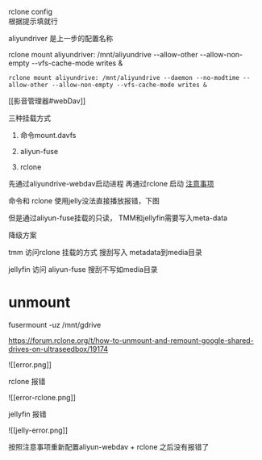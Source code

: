 
rclone config  
根据提示填就行

aliyundriver 是上一步的配置名称

rclone mount aliyundriver: /mnt/aliyundrive --allow-other --allow-non-empty --vfs-cache-mode writes &


```
rclone mount aliyundrive: /mnt/aliyundrive --daemon --no-modtime --allow-other --allow-non-empty --vfs-cache-mode writes &
```


[[影音管理器#webDav]] 


三种挂载方式

1. 命令mount.davfs

2. aliyun-fuse

3. rclone

  先通过aliyundrive-webdav启动进程 再通过rclone  启动
[注意事项](https://github.com/messense/aliyundrive-webdav#%E5%91%BD%E4%BB%A4%E8%A1%8C%E7%94%A8%E6%B3%95)



命令和 rclone 使用jelly没法直接播放报错，下图

但是通过aliyun-fuse挂载的只读，
TMM和jellyfin需要写入meta-data 


降级方案

tmm  访问rclone 挂载的方式 搜刮写入 metadata到media目录

jellyfin 访问 aliyun-fuse  搜刮不写如media目录



# unmount

fusermount -uz /mnt/gdrive

https://forum.rclone.org/t/how-to-unmount-and-remount-google-shared-drives-on-ultraseedbox/19174

![[error.png]]

rclone 报错

![[error-rclone.png]]


jellyfin 报错

![[jelly-error.png]]



按照注意事项重新配置aliyun-webdav + rclone 之后没有报错了